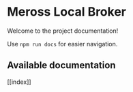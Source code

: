 # Meross Local Broker

Welcome to the project documentation!

Use `npm run docs` for easier navigation.

## Available documentation

[[index]]

